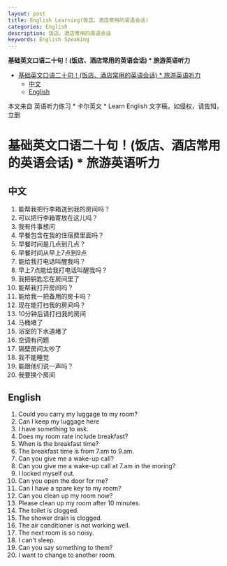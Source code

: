 ```yaml
---
layout: post
title: English Learning(饭店、酒店常用的英语会话)
categories: English
description: 饭店、酒店常用的英语会话
keywords: English Speaking
---
```


<!-- START doctoc generated TOC please keep comment here to allow auto update -->
<!-- DON'T EDIT THIS SECTION, INSTEAD RE-RUN doctoc TO UPDATE -->
**基础英文口语二十句！(饭店、酒店常用的英语会话) * 旅游英语听力**

- [基础英文口语二十句！(饭店、酒店常用的英语会话) * 旅游英语听力](#%E5%9F%BA%E7%A1%80%E8%8B%B1%E6%96%87%E5%8F%A3%E8%AF%AD%E4%BA%8C%E5%8D%81%E5%8F%A5%E9%A5%AD%E5%BA%97%E9%85%92%E5%BA%97%E5%B8%B8%E7%94%A8%E7%9A%84%E8%8B%B1%E8%AF%AD%E4%BC%9A%E8%AF%9D--%E6%97%85%E6%B8%B8%E8%8B%B1%E8%AF%AD%E5%90%AC%E5%8A%9B)
  - [中文](#%E4%B8%AD%E6%96%87)
  - [English](#english)

<!-- END doctoc generated TOC please keep comment here to allow auto update -->

本文来自 英语听力练习 * 卡尔英文 * Learn English 文字稿，如侵权，请告知，立删
# 基础英文口语二十句！(饭店、酒店常用的英语会话) * 旅游英语听力

## 中文
1. 能帮我把行李箱送到我的房间吗？
2. 可以把行李箱寄放在这儿吗？
3. 我有件事想问
4. 早餐包含在我的住宿费里面吗？
5. 早餐时间是几点到几点？
6. 早餐时间从早上7点到9点
7. 能给我打电话叫醒我吗？
8. 早上7点能给我打电话叫醒我吗？
9. 我把钥匙忘在房间里了
10. 能帮我打开房间吗？
11. 能给我一把备用的房卡吗？
12. 现在能打扫我的房间吗？
13. 10分钟后请打扫我的房间
14. 马桶堵了
15. 浴室的下水道堵了
16. 空调有问题
17. 隔壁房间太吵了
18. 我不能睡觉
19. 能跟他们说一声吗？
20. 我要换个房间


## English
1. Could you carry my luggage to my room?
2. Can I keep my luggage here
3. I have something to ask.
4. Does my room rate include breakfast?
5. When is the breakfast time?
6. The breakfast time is from 7.am to 9.am.
7. Can you give me a wake-up call?
8. Can you give me a wake-up call at 7.am in the moring?
9. I locked myself out.
10. Can you open the door for me?
11. Can I have a spare key to my room?
12. Can you clean up my room now?
13. Please clean up my room after 10 minutes.
14. The toilet is clogged.
15. The shower drain is clogged.
16. The air conditioner is not working well.
17. The next room is so noisy.
18. I can't sleep.
19. Can you say something to them?
20. I want to change to another room.

